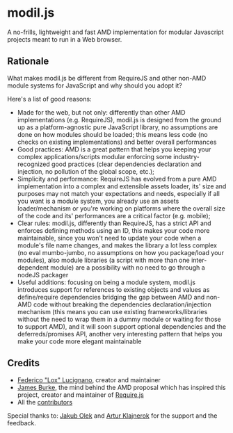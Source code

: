 modil.js
=========
A no-frills, lightweight and fast AMD implementation for modular Javascript projects meant to run in a Web browser.

Rationale
---------
What makes modil.js be different from RequireJS and other non-AMD module systems for JavaScript and why should you
adopt it?

Here's a list of good reasons:

* Made for the web, but not only: differently than other AMD implementations (e.g. RequireJS), modil.js is designed from the ground up
  as a platform-agnostic pure JavaScript library, no assumptions are done on how modules should be loaded; this means
  less code (no checks on existing implementations) and better overall performances
* Good practices: AMD is a great pattern that helps you keeping your complex applications/scripts modular enforcing some industry-recognized
  good practices (clear dependencies declaration and injection, no pollution of the global scope, etc.);
* Simplicity and performance: RequireJS has evolved from a pure AMD implementation into a complex and extensible assets loader, its' size and purposes
  may not match your expectations and needs, especially if all you want is a module system, you already use an assets loader/mechanism
  or you're working on platforms where the overall size of the code and its' performances are a critical factor (e.g. mobile);
* Clear rules: modil.js, differently than RequireJS, has a strict API and enforces defining methods using an ID, this makes your code more maintainable, since
  you won't need to update your code when a module's file name changes, and makes the library a lot less complex (no eval
  mumbo-jumbo, no assumptions on how you package/load your modules), also module libraries (a script with more than one inter-dependent
  module) are a possibility with no need to go through a nodeJS packager
* Useful additions: focusing on being a module system, modil.js introduces support for references to existing objects and values as define/require dependencies bridging
  the gap between AMD and non-AMD code without breaking the dependencies declaration/injection mechanism (this means you can
  use existing frameworks/libraries without the need to wrap them in a dummy module or waiting for those to support AMD),
  and it will soon support optional dependencies and the deferreds/promises API, another very interesting pattern that
  helps you make your code more elegant maintainable

Credits
-------
*	[Federico "Lox" Lucignano](https://plus.google.com/117046182016070432246 "Google profile"), creator and maintainer
*	[James Burke](https://github.com/jrburke), the mind behind the AMD proposal which has inspired this project, creator and maintainer of [Require.js](http://requirejs.org/)
*	All the [contributors](http://github.com/federico-lox/modil.js/contributors "modil.js contributors at GitHub")

Special thanks to:
[Jakub Olek](https://plus.google.com/112565259111817320425) and [Artur Klajnerok](https://plus.google.com/109367642971679785165) for the support and the feedback.